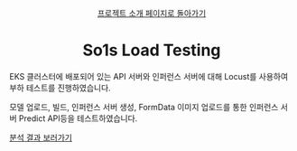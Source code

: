 <div align="center">

[프로젝트 소개 페이지로 돌아가기](https://github.com/so1s)

# So1s Load Testing

</div>

EKS 클러스터에 배포되어 있는 API 서버와 인퍼런스 서버에 대해 Locust를 사용하여 부하 테스트를 진행하였습니다.

모델 업로드, 빌드, 인퍼런스 서버 생성, FormData 이미지 업로드를 통한 인퍼런스 서버 Predict API등을 테스트하였습니다.

[분석 결과 보러가기](https://dynamic-currant-6c5.notion.site/6a1c532b42ba4b528889706e0f28c455)
